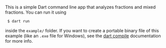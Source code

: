 This is a simple Dart command line app that analyzes fractions and mixed fractions. You can run it using

```bash
 $ dart run
```

inside the `example/` folder. If you want to create a portable binary file of this example (like an `.exe` file for Windows), see the [dart compile](https://dart.dev/tools/dart-compile) documentation for more info.
